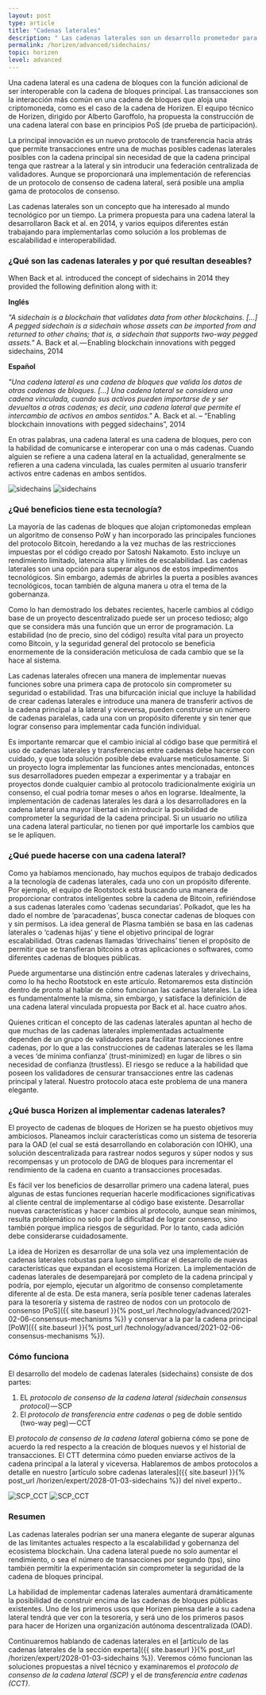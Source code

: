 ```yaml
---
layout: post
type: article
title: "Cadenas laterales"
description: " Las cadenas laterales son un desarrollo prometedor para las cadenas de bloques. Hablaremos de qué son y cómo pensamos implementarlas."
permalink: /horizen/advanced/sidechains/
topic: horizen
level: advanced
---
```


Una cadena lateral es una cadena de bloques con la función adicional de ser interoperable con la cadena de bloques principal. Las transacciones son la interacción más común en una cadena de bloques que aloja una criptomoneda, como es el caso de la cadena de Horizen. El equipo técnico de Horizen, dirigido por Alberto Garoffolo, ha propuesta la construcción de una cadena lateral con base en principios PoS (de prueba de participación).

La principal innovación es un nuevo protocolo de transferencia hacia atrás que permite transacciones entre una de muchas posibles cadenas laterales posibles con la cadena principal sin necesidad de que la cadena principal tenga que rastrear a la lateral y sin introducir una federación centralizada de validadores. Aunque se proporcionará una implementación de referencias de un protocolo de consenso de cadena lateral, será posible una amplia gama de protocolos de consenso.

Las cadenas laterales son un concepto que ha interesado al mundo tecnológico por un tiempo. La primera propuesta para una cadena lateral la desarrollaron Back et al. en 2014, y varios equipos diferentes están trabajando para implementarlas como solución a los problemas de escalabilidad e interoperabilidad.

### ¿Qué son las cadenas laterales y por qué resultan deseables?

When Back et al. introduced the concept of sidechains in 2014 they provided the following definition along with it:

**Inglés**

_"A sidechain is a blockchain that validates data from other blockchains. […] A pegged sidechain is a sidechain whose assets can be imported from and returned to other chains; that is, a sidechain that supports two-way pegged assets."_ A. Back et al. — Enabling blockchain innovations with pegged sidechains, 2014

**Español**

_"Una cadena lateral es una cadena de bloques que valida los datos de otras cadenas de bloques. […] Una cadena lateral se considera una cadena vinculada, cuando sus activos pueden importarse de y ser devueltos a otras cadenas; es decir, una cadena lateral que permite el intercambio de activos en ambos sentidos."_  A. Back et al. – “Enabling blockchain innovations with pegged sidechains”, 2014

En otras palabras, una cadena lateral es una cadena de bloques, pero con la habilidad de comunicarse e interoperar con una o más cadenas. Cuando alguien se refiere a una cadena lateral en la actualidad, generalmente se refieren a una cadena vinculada, las cuales permiten al usuario transferir activos entre cadenas en ambos sentidos.

![sidechains](/assets/post_files/horizen/advanced/sidechains/ES_sidechains_D.jpg)
![sidechains](/assets/post_files/horizen/advanced/sidechains/ES_sidechains_M.jpg)

### ¿Qué beneficios tiene esta tecnología?

La mayoría de las cadenas de bloques que alojan criptomonedas emplean un algoritmo de consenso PoW y han incorporado las principales funciones del protocolo Bitcoin, heredando a la vez muchas de las restricciones impuestas por el código creado por Satoshi Nakamoto. Esto incluye un rendimiento limitado, latencia alta y límites de escalabilidad. Las cadenas laterales son una opción para superar algunos de estos impedimentos tecnológicos. Sin embargo, además de abrirles la puerta a posibles avances tecnológicos, tocan también de alguna manera u otra el tema de la gobernanza.

Como lo han demostrado los debates recientes, hacerle cambios al código base de un proyecto descentralizado puede ser un proceso tedioso; algo que se considera más una función que un error de programación. La estabilidad (no de precio, sino del código) resulta vital para un proyecto como Bitcoin, y la seguridad general del protocolo se beneficia enormemente de la consideración meticulosa de cada cambio que se la hace al sistema.

Las cadenas laterales ofrecen una manera de implementar nuevas funciones sobre una primera capa de protocolo sin comprometer su seguridad o estabilidad. Tras una bifurcación inicial que incluye la habilidad de crear cadenas laterales e introduce una manera de transferir activos de la cadena principal a la lateral y viceversa, pueden construirse un número de cadenas paralelas, cada una con un propósito diferente y sin tener que lograr consenso para implementar cada función individual.

Es importante remarcar que el cambio inicial al código base que permitirá el uso de cadenas laterales y transferencias entre cadenas debe hacerse con cuidado, y que toda solución posible debe evaluarse meticulosamente. Si un proyecto logra implementar las funciones antes mencionadas, entonces sus desarrolladores pueden empezar a experimentar y a trabajar en proyectos donde cualquier cambio al protocolo tradicionalmente exigiría un consenso, el cual podría tomar meses o años en lograrse. Idealmente, la implementación de cadenas laterales les dará a los desarrolladores en la cadena lateral una mayor libertad sin introducir la posibilidad de comprometer la seguridad de la cadena principal. Si un usuario no utiliza una cadena lateral particular, no tienen por qué importarle los cambios que se le apliquen.

### ¿Qué puede hacerse con una cadena lateral?

Como ya habíamos mencionado, hay muchos equipos de trabajo dedicados a la tecnología de cadenas laterales, cada uno con un propósito diferente. Por ejemplo, el equipo de Rootstock está buscando una manera de proporcionar contratos inteligentes sobre la cadena de Bitcoin, refiriéndose a sus cadenas laterales como ‘cadenas secundarias’. Polkadot, que les ha dado el nombre de ‘paracadenas’, busca conectar cadenas de bloques con y sin permisos. La idea general de Plasma también se basa en las cadenas laterales o ‘cadenas hijas’ y tiene el objetivo principal de lograr escalabilidad. Otras cadenas llamadas ‘drivechains’ tienen el propósito de permitir que se transfieran bitcoins a otras aplicaciones o softwares, como diferentes cadenas de bloques públicas. 
  
Puede argumentarse una distinción entre cadenas laterales y drivechains, como lo ha hecho Rootstock en este artículo. Retomaremos esta distinción dentro de pronto al hablar de cómo funcionan las cadenas laterales. La idea es fundamentalmente la misma, sin embargo, y satisface la definición de una cadena lateral vinculada propuesta por Back et al. hace cuatro años.

Quienes critican el concepto de las cadenas laterales apuntan al hecho de que muchas de las cadenas laterales implementadas actualmente dependen de un grupo de validadores para facilitar transacciones entre cadenas, por lo que a las construcciones de cadenas laterales se les llama a veces ‘de mínima confianza’ (trust-minimized) en lugar de libres o sin necesidad de confianza (trustless). El riesgo se reduce a la habilidad que poseen los validadores de censurar transacciones entre las cadenas principal y lateral. Nuestro protocolo ataca este problema de una manera elegante.

### ¿Qué busca Horizen al implementar cadenas laterales?

El proyecto de cadenas de bloques de Horizen se ha puesto objetivos muy ambiciosos. Planeamos incluir características como un sistema de tesorería para la OAD (el cual se está desarrollando en colaboración con IOHK), una solución descentralizada para rastrear nodos seguros y súper nodos y sus recompensas y un protocolo de DAG de bloques para incrementar el rendimiento de la cadena en cuanto a transacciones procesadas.

Es fácil ver los beneficios de desarrollar primero una cadena lateral, pues algunas de estas funciones requerían hacerle modificaciones significativas al cliente central de implementarse al código base existente. Desarrollar nuevas características y hacer cambios al protocolo, aunque sean mínimos, resulta problemático no solo por la dificultad de lograr consenso, sino también porque implica riesgos de seguridad. Por lo tanto, cada adición debe considerarse cuidadosamente.

La idea de Horizen es desarrollar de una sola vez una implementación de cadenas laterales robustas para luego simplificar el desarrollo de nuevas características que expandan el ecosistema Horizen. La implementación de cadenas laterales de desemparejará por completo de la cadena principal y podría, por ejemplo, ejecutar un algoritmo de consenso completamente diferente al de esta. De esta manera, sería posible tener cadenas laterales para la tesorería y sistema de rastreo de nodos con un protocolo de consenso [PoS]({{ site.baseurl }}{% post_url /technology/advanced/2021-02-06-consensus-mechanisms %}) y conservar a la par la cadena principal [PoW]({{ site.baseurl }}{% post_url /technology/advanced/2021-02-06-consensus-mechanisms %}).

### Cómo funciona

El desarrollo del modelo de cadenas laterales (sidechains) consiste de dos partes:

 1. EL _protocolo de consenso de la cadena lateral (sidechain consensus protocol)_ — SCP
 2. El _protocolo de transferencia entre cadenas_ o peg de doble sentido (two-way peg) — CCT

El _protocolo de consenso de la cadena lateral_ gobierna cómo se pone de acuerdo la red respecto a la creación de bloques nuevos y el historial de transacciones. El CTT determina cómo pueden enviarse activos de la cadena principal a la lateral y viceversa. Hablaremos de ambos protocolos a detalle en nuestro [artículo sobre cadenas laterales]({{ site.baseurl }}{% post_url /horizen/expert/2028-01-03-sidechains %}) del nivel experto..

![SCP_CCT](/assets/post_files/horizen/advanced/sidechains/ES_SCP_CCT_D.jpg)
![SCP_CCT](/assets/post_files/horizen/advanced/sidechains/ES_SCP_CCT_M.jpg)

### Resumen

Las cadenas laterales podrían ser una manera elegante de superar algunas de las limitantes actuales respecto a la escalabilidad y gobernanza del ecosistema blockchain. Una cadena lateral puede no solo aumentar el rendimiento, o sea el número de transacciones por segundo (tps), sino también permitir la experimentación sin comprometer la seguridad de la cadena de bloques principal.

La habilidad de implementar cadenas laterales aumentará dramáticamente la posibilidad de construir encima de las cadenas de bloques públicas existentes. Uno de los primeros usos que Horizen piensa darle a su cadena lateral tendrá que ver con la tesorería, y será uno de los primeros pasos para hacer de Horizen una organización autónoma descentralizada (OAD).

Continuaremos hablando de cadenas laterales en el [artículo de las cadenas laterales de la sección experta]({{ site.baseurl }}{% post_url /horizen/expert/2028-01-03-sidechains %}). Veremos cómo funcionan las soluciones propuestas a nivel técnico y examinaremos el _protocolo de consenso de la cadena lateral (SCP)_ y el de _transferencia entre cadenas (CCT)_.
